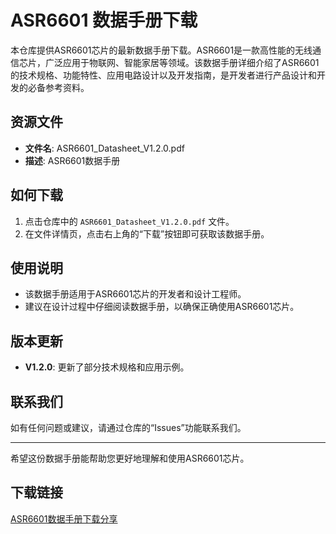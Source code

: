 # ASR6601 数据手册下载

本仓库提供ASR6601芯片的最新数据手册下载。ASR6601是一款高性能的无线通信芯片，广泛应用于物联网、智能家居等领域。该数据手册详细介绍了ASR6601的技术规格、功能特性、应用电路设计以及开发指南，是开发者进行产品设计和开发的必备参考资料。

## 资源文件

- **文件名**: ASR6601_Datasheet_V1.2.0.pdf
- **描述**: ASR6601数据手册

## 如何下载

1. 点击仓库中的 `ASR6601_Datasheet_V1.2.0.pdf` 文件。
2. 在文件详情页，点击右上角的“下载”按钮即可获取该数据手册。

## 使用说明

- 该数据手册适用于ASR6601芯片的开发者和设计工程师。
- 建议在设计过程中仔细阅读数据手册，以确保正确使用ASR6601芯片。

## 版本更新

- **V1.2.0**: 更新了部分技术规格和应用示例。

## 联系我们

如有任何问题或建议，请通过仓库的“Issues”功能联系我们。

---

希望这份数据手册能帮助您更好地理解和使用ASR6601芯片。

## 下载链接

[ASR6601数据手册下载分享](https://pan.quark.cn/s/ccfc04bd15ff)